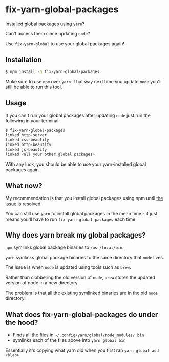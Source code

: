 # fix-yarn-global-packages

Installed global packages using `yarn`? 

Can't access them since updating `node`? 

Use `fix-yarn-global` to use your global packages again! 

## Installation

```bash
$ npm install -g fix-yarn-global-packages
```

Make sure to use `npm` over `yarn`. That way next time you update `node` you'll still be able to run this tool. 

## Usage

If you can't run your global packages after updating `node` just run the following in your terminal: 

```bash
$ fix-yarn-global-packages
linked http-server
linked css-beautify
linked http-beautify
linked js-beautify
linked <all your other global packages>
```

With any luck, you should be able to use your yarn-installed global packages again. 

## What now? 

My recommendation is that you install global packages using npm until [the issue](https://github.com/yarnpkg/yarn/issues/2064) is resolved. 

You can still use `yarn` to install global packages in the mean time - it just means you'll have to run `fix-yarn-global-packages` each time. 

## Why does yarn break my global packages? 

`npm` symlinks global package binaries to `/usr/local/bin`. 

`yarn` symlinks global package binaries to the same directory that `node` lives. 

The issue is when `node` is updated using tools such as `brew`. 

Rather than clobbering the old version of `node`, `brew` stores the updated version of node in a new directory. 

The problem is that all the existing symlinked binaries are in the old `node` directory. 

## What does fix-yarn-global-packages do under the hood? 

- Finds all the files in `~/.config/yarn/global/node_modules/.bin`
- symlinks each of the files above into `yarn global bin`

Essentially it's copying what yarn did when you first ran `yarn global add <blah>`
